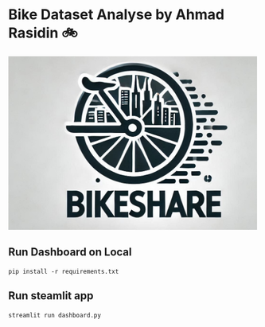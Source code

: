 # Bike Dataset Analyse by Ahmad Rasidin  🚲

<img src="https://raw.githubusercontent.com/SDN2003/bike-share-dataset-data-analyse_Ahmad_Rasidn/refs/heads/main/Designer.jpeg" alt="Bikeshare Dashboard" width="500">

## Run Dashboard on Local
```
pip install -r requirements.txt
```

## Run steamlit app
```
streamlit run dashboard.py
```

